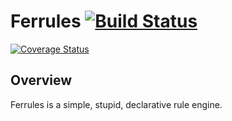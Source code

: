 # Ferrules [![Build Status](https://travis-ci.com/u2386/ferrules.svg?branch=master)](https://travis-ci.com/u2386/ferrules)

[![Coverage Status](https://coveralls.io/repos/github/u2386/ferrules/badge.svg?branch=master)](https://coveralls.io/github/u2386/ferrules?branch=master)

## Overview

Ferrules is a simple, stupid, declarative rule engine.
